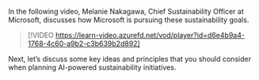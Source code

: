 In the following video, Melanie Nakagawa, Chief Sustainability Officer at Microsoft, discusses how Microsoft is pursuing these sustainability goals.

> [!VIDEO https://learn-video.azurefd.net/vod/player?id=d6e4b9a4-1768-4c60-a9b2-c3b639b2d892]

Next, let’s discuss some key ideas and principles that you should consider when planning AI-powered sustainability initiatives.